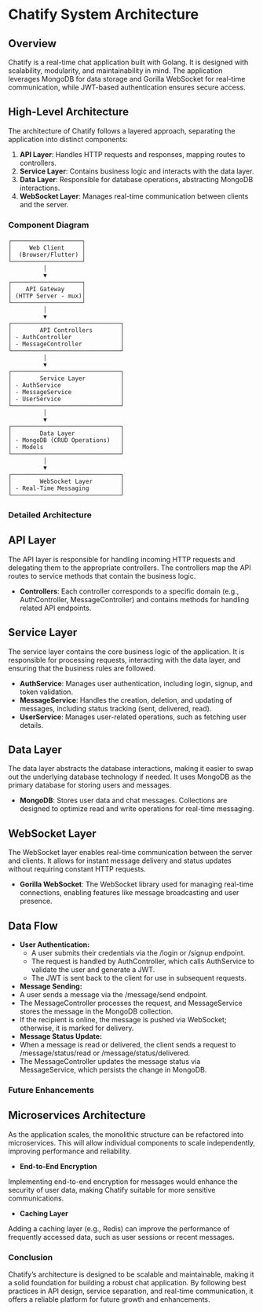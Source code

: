 # Chatify System Architecture

## Overview

Chatify is a real-time chat application built with Golang. It is designed with scalability, modularity, and maintainability in mind. The application leverages MongoDB for data storage and Gorilla WebSocket for real-time communication, while JWT-based authentication ensures secure access.

## High-Level Architecture

The architecture of Chatify follows a layered approach, separating the application into distinct components:

1. **API Layer**: Handles HTTP requests and responses, mapping routes to controllers.
2. **Service Layer**: Contains business logic and interacts with the data layer.
3. **Data Layer**: Responsible for database operations, abstracting MongoDB interactions.
4. **WebSocket Layer**: Manages real-time communication between clients and the server.

### Component Diagram

```plaintext
┌────────────────────┐
│     Web Client     │
│  (Browser/Flutter) │
└────────────────────┘
          │
          ▼
┌────────────────────┐
│    API Gateway     │
│ (HTTP Server - mux)│
└────────────────────┘
          │
          ▼
┌───────────────────────────────┐
│        API Controllers        │
│ - AuthController              │
│ - MessageController           │
└───────────────────────────────┘
          │
          ▼
┌───────────────────────────────┐
│        Service Layer          │
│ - AuthService                 │
│ - MessageService              │
│ - UserService                 │
└───────────────────────────────┘
          │
          ▼
┌───────────────────────────────┐
│        Data Layer             │
│ - MongoDB (CRUD Operations)   │
│ - Models                      │
└───────────────────────────────┘
          │
          ▼
┌───────────────────────────────┐
│        WebSocket Layer        │
│ - Real-Time Messaging         │
└───────────────────────────────┘
```

### Detailed Architecture

## API Layer

The API layer is responsible for handling incoming HTTP requests and delegating them to the appropriate controllers. The controllers map the API routes to service methods that contain the business logic.

- **Controllers**: Each controller corresponds to a specific domain (e.g., AuthController, MessageController) and contains methods for handling related API endpoints.

## Service Layer

The service layer contains the core business logic of the application. It is responsible for processing requests, interacting with the data layer, and ensuring that the business rules are followed.

- **AuthService**: Manages user authentication, including login, signup, and token validation.
- **MessageService**: Handles the creation, deletion, and updating of messages, including status tracking (sent, delivered, read).
- **UserService**: Manages user-related operations, such as fetching user details.

## Data Layer

The data layer abstracts the database interactions, making it easier to swap out the underlying database technology if needed. It uses MongoDB as the primary database for storing users and messages.

- **MongoDB**: Stores user data and chat messages. Collections are designed to optimize read and write operations for real-time messaging.

## WebSocket Layer

The WebSocket layer enables real-time communication between the server and clients. It allows for instant message delivery and status updates without requiring constant HTTP requests.

- **Gorilla WebSocket**: The WebSocket library used for managing real-time connections, enabling features like message broadcasting and user presence.

## Data Flow

- **User Authentication:**
   - A user submits their credentials via the /login or /signup endpoint.
   - The request is handled by AuthController, which calls AuthService to validate the user and generate a JWT.
   - The JWT is sent back to the client for use in subsequent requests.
- **Message Sending:**
 - A user sends a message via the /message/send endpoint.
 - The MessageController processes the request, and MessageService stores the message in the MongoDB collection.
 - If the recipient is online, the message is pushed via WebSocket; otherwise, it is marked for delivery.
- **Message Status Update:**
 - When a message is read or delivered, the client sends a request to /message/status/read or /message/status/delivered.
 - The MessageController updates the message status via MessageService, which persists the change in MongoDB.

### Future Enhancements

## Microservices Architecture

As the application scales, the monolithic structure can be refactored into microservices. This will allow individual components to scale independently, improving performance and reliability.

 - **End-to-End Encryption**

Implementing end-to-end encryption for messages would enhance the security of user data, making Chatify suitable for more sensitive communications.

- **Caching Layer**

Adding a caching layer (e.g., Redis) can improve the performance of frequently accessed data, such as user sessions or recent messages.

### Conclusion

Chatify’s architecture is designed to be scalable and maintainable, making it a solid foundation for building a robust chat application. By following best practices in API design, service separation, and real-time communication, it offers a reliable platform for future growth and enhancements.